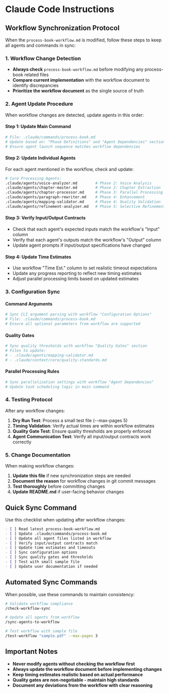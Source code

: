 # Claude Code Instructions

## Workflow Synchronization Protocol

When the `process-book-workflow.md` is modified, follow these steps to keep all agents and commands in sync:

### 1. Workflow Change Detection
- **Always check** `process-book-workflow.md` before modifying any process-book related files
- **Compare current implementation** with the workflow document to identify discrepancies
- **Prioritize the workflow document** as the single source of truth

### 2. Agent Update Procedure

When workflow changes are detected, update agents in this order:

#### Step 1: Update Main Command
```bash
# File: .claude/commands/process-book.md
# Update based on: "Phase Definitions" and "Agent Dependencies" sections
# Ensure agent launch sequence matches workflow dependencies
```

#### Step 2: Update Individual Agents
For each agent mentioned in the workflow, check and update:

```bash
# Core Processing Agents:
.claude/agents/voice-analyzer.md        # Phase 2: Voice Analysis
.claude/agents/chapter-master.md        # Phase 2: Chapter Extraction  
.claude/agents/chapter-processor.md     # Phase 3: Parallel Processing
.claude/agents/paragraph-rewriter.md    # Phase 4: Enhancement
.claude/agents/mapping-validator.md     # Phase 4: Quality Validation
.claude/agents/refinement-analyzer.md   # Phase 5: Selective Refinement
```

#### Step 3: Verify Input/Output Contracts
- Check that each agent's expected inputs match the workflow's "Input" column
- Verify that each agent's outputs match the workflow's "Output" column
- Update agent prompts if input/output specifications have changed

#### Step 4: Update Time Estimates
- Use workflow "Time Est." column to set realistic timeout expectations
- Update any progress reporting to reflect new timing estimates
- Adjust parallel processing limits based on updated estimates

### 3. Configuration Sync

#### Command Arguments
```bash
# Sync CLI argument parsing with workflow "Configuration Options"
# File: .claude/commands/process-book.md
# Ensure all optional parameters from workflow are supported
```

#### Quality Gates
```bash
# Sync quality thresholds with workflow "Quality Gates" section
# Files to update:
# - .claude/agents/mapping-validator.md
# - .claude/context/core/quality-standards.md
```

#### Parallel Processing Rules
```bash
# Sync parallelization settings with workflow "Agent Dependencies"
# Update task scheduling logic in main command
```

### 4. Testing Protocol

After any workflow changes:

1. **Dry Run Test**: Process a small test file (--max-pages 5)
2. **Timing Validation**: Verify actual times are within workflow estimates
3. **Quality Gate Test**: Ensure quality thresholds are properly enforced
4. **Agent Communication Test**: Verify all input/output contracts work correctly

### 5. Change Documentation

When making workflow changes:

1. **Update this file** if new synchronization steps are needed
2. **Document the reason** for workflow changes in git commit messages
3. **Test thoroughly** before committing changes
4. **Update README.md** if user-facing behavior changes

## Quick Sync Command

Use this checklist when updating after workflow changes:

```markdown
- [ ] Read latest process-book-workflow.md
- [ ] Update .claude/commands/process-book.md
- [ ] Update all agent files listed in workflow
- [ ] Verify input/output contracts match
- [ ] Update time estimates and timeouts
- [ ] Sync configuration options
- [ ] Sync quality gates and thresholds
- [ ] Test with small sample file
- [ ] Update user documentation if needed
```

## Automated Sync Commands

When possible, use these commands to maintain consistency:

```bash
# Validate workflow compliance
/check-workflow-sync

# Update all agents from workflow
/sync-agents-to-workflow

# Test workflow with sample file
/test-workflow "sample.pdf" --max-pages 3
```

## Important Notes

- **Never modify agents without checking the workflow first**
- **Always update the workflow document before implementing changes**
- **Keep timing estimates realistic based on actual performance**
- **Quality gates are non-negotiable - maintain high standards**
- **Document any deviations from the workflow with clear reasoning**